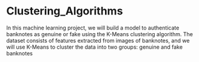 # Clustering_Algorithms

In this machine learning project, we will build a model to authenticate banknotes as genuine or fake using the K-Means clustering algorithm. The dataset consists of features extracted from images of banknotes, and we will use K-Means to cluster the data into two groups: genuine and fake banknotes
